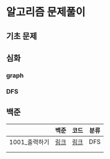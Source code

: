# 알고리즘 문제풀이

## 기초 문제



## 심화

### graph

### DFS



## 백준

|               | 백준                                         | 코드                  | 분류 |
| ------------- | -------------------------------------------- | --------------------- | ---- |
| 1001_출력하기 | [링크](https://www.acmicpc.net/problem/1001) | [링크](./boj/1001.py) | DFS  |
|               |                                              |                       |      |
|               |                                              |                       |      |

